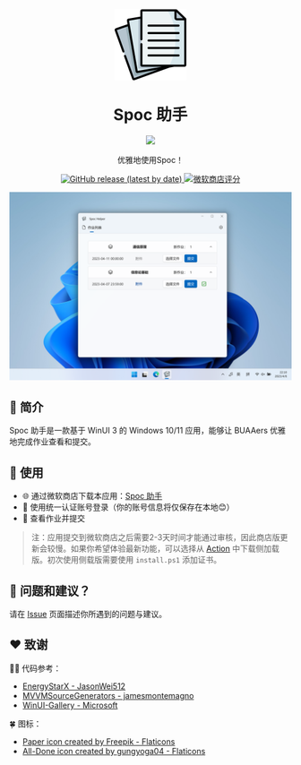 ﻿<p align="center">
    <img width="128" align="center" src="SpocHelper/Assets/Icon.png">
</p>
<h1 align="center" style="font-weight: bold">
  Spoc 助手
</h1>

<p align="center">
  <a title="从 Microsoft 获取" href="https://apps.microsoft.com/store/detail/9PM0GCZ6ZD53?launch=true&mode=full">
    <img src="https://get.microsoft.com/images/zh-CN%20dark.svg" width=144 />
  </a>
</p>

<p align="center">
  优雅地使用Spoc！
</p>

<p align="center">
  <a href="https://github.com/FuryMartin/BUAA-SpocHelper/releases/tag/v1.0.12" target="_blank" >
    <img alt="GitHub release (latest by date)" src="https://img.shields.io/github/v/release/FuryMartin/BUAA-SpocHelper?label=%E7%89%88%E6%9C%AC">
  </a>
  <a href="https://www.microsoft.com/store/productId/9PM0GCZ6ZD53" target="_blank" >
    <img src="https://img.shields.io/endpoint?url=https%3A%2F%2Fmicrosoft-store-badge.fly.dev%2Fapi%2Frating%3FstoreId%3D9PM0GCZ6ZD53%26market%3DCN&style=flat&label=%E5%BE%AE%E8%BD%AF%E5%95%86%E5%BA%97%E8%AF%84%E5%88%86&color=brightgreen&logo=" alt="微软商店评分" />
  </a>
</p>


![ScreenShot](.github/images/ScreenShot.png)

## 📑 简介

Spoc 助手是一款基于 WinUI 3 的 Windows 10/11 应用，能够让 BUAAers 优雅地完成作业查看和提交。

## 🥳 使用

- 🌐 通过微软商店下载本应用：[Spoc 助手](https://apps.microsoft.com/store/detail/9PM0GCZ6ZD53?launch=true&mode=full)
- 🐼 使用统一认证账号登录（你的账号信息将仅保存在本地😊）
- 🎉 查看作业并提交
  
> 注：应用提交到微软商店之后需要2-3天时间才能通过审核，因此商店版更新会较慢。如果你希望体验最新功能，可以选择从 [Action](https://github.com/FuryMartin/BUAA-SpocHelper/actions) 中下载侧加载版。初次使用侧载版需要使用 `install.ps1` 添加证书。

## 🤔 问题和建议？

请在 [Issue](https://github.com/FuryMartin/BUAA-SpocHelper/issues) 页面描述你所遇到的问题与建议。

## ❤️ 致谢

🧑‍💻 代码参考：
- [EnergyStarX - JasonWei512](https://github.com/JasonWei512/EnergyStarX)
- [MVVMSourceGenerators - jamesmontemagno](https://github.com/jamesmontemagno/MVVMSourceGenerators)
- [WinUI-Gallery - Microsoft](https://github.com/microsoft/WinUI-Gallery)


🍀 图标：
- [Paper icon created by Freepik - Flaticons](https://www.flaticon.com/free-icon/paper_2541988)
- [All-Done icon created by gungyoga04 - Flaticons](https://www.flaticon.com/free-icon/approved_4817167)